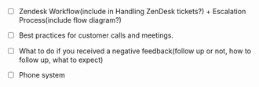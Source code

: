 * [ ] Zendesk Workflow\(include in Handling ZenDesk tickets?\) + Escalation Process\(include flow diagram?\)

* [ ] Best practices for customer calls and meetings.

* [ ] What to do if you received a negative feedback\(follow up or not, how to follow up, what to expect\)
* [ ] Phone system



